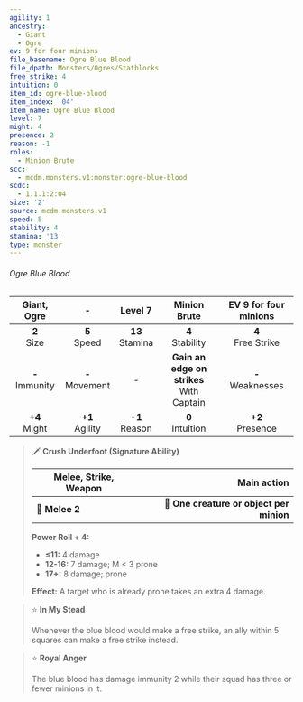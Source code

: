 ```yaml
---
agility: 1
ancestry:
  - Giant
  - Ogre
ev: 9 for four minions
file_basename: Ogre Blue Blood
file_dpath: Monsters/Ogres/Statblocks
free_strike: 4
intuition: 0
item_id: ogre-blue-blood
item_index: '04'
item_name: Ogre Blue Blood
level: 7
might: 4
presence: 2
reason: -1
roles:
  - Minion Brute
scc:
  - mcdm.monsters.v1:monster:ogre-blue-blood
scdc:
  - 1.1.1:2:04
size: '2'
source: mcdm.monsters.v1
speed: 5
stability: 4
stamina: '13'
type: monster
---
```


###### Ogre Blue Blood

|     Giant, Ogre     |          -          |       Level 7       |                 Minion Brute                  | EV 9 for four minions  |
| :-----------------: | :-----------------: | :-----------------: | :-------------------------------------------: | :--------------------: |
|   **2**<br/> Size   |  **5**<br/> Speed   | **13**<br/> Stamina |             **4**<br/> Stability              | **4**<br/> Free Strike |
| **-**<br/> Immunity | **-**<br/> Movement |          -          | **Gain an edge on strikes**<br/> With Captain | **-**<br/> Weaknesses  |
|  **+4**<br/> Might  | **+1**<br/> Agility | **-1**<br/> Reason  |             **0**<br/> Intuition              |  **+2**<br/> Presence  |

> 🗡 **Crush Underfoot (Signature Ability)**
>
> | **Melee, Strike, Weapon** |                          **Main action** |
> | ------------------------- | ---------------------------------------: |
> | **📏 Melee 2**            | **🎯 One creature or object per minion** |
>
> **Power Roll + 4:**
>
> - **≤11:** 4 damage
> - **12-16:** 7 damage; M < 3 prone
> - **17+:** 8 damage; prone
>
> **Effect:** A target who is already prone takes an extra 4 damage.

> ⭐️ **In My Stead**
>
> Whenever the blue blood would make a free strike, an ally within 5 squares can make a free strike instead.

> ⭐️ **Royal Anger**
>
> The blue blood has damage immunity 2 while their squad has three or fewer minions in it.
